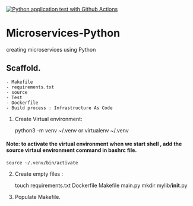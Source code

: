 [![Python application test with Github Actions](https://github.com/Billy254/Microservices-Python/actions/workflows/devops_workflow.yml/badge.svg)](https://github.com/Billy254/Microservices-Python/actions/workflows/devops_workflow.yml)

# Microservices-Python
creating microservices using Python 

## Scaffold.
    - Makefile
    - requirements.txt
    - source
    - Test
    - Dockerfile
    - Build process : Infrastructure As Code

1. Create Virtual environment:

    python3 -m venv ~/.venv or virtualenv ~/.venv


#### Note: to activate the virtual environment when we start shell , add the source  virtaul environment command in bashrc file.

    source ~/.venv/bin/activate

2. Create empty files :

    touch requirements.txt Dockerfile Makefile main.py 
    mkdir mylib/__init__.py 
3. Populate Makefile.



